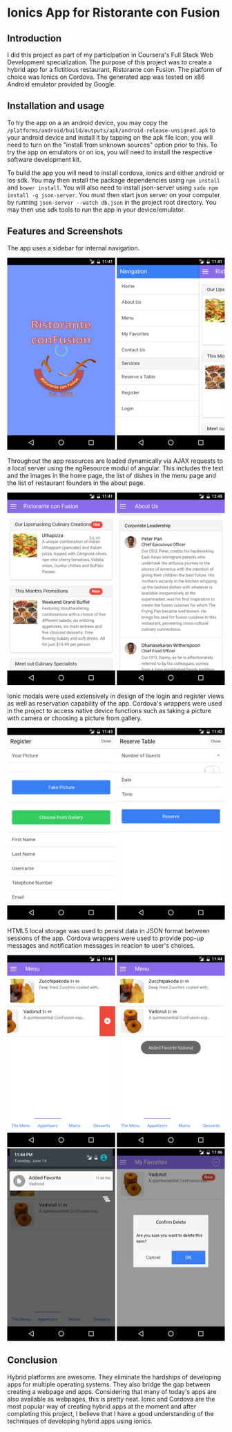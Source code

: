 # Ionics App for Ristorante con Fusion

## Introduction
I did this project as part of my participation in Coursera's Full Stack Web Development specialization.  The purpose of this project was to create a hybrid app for a fictitious restaurant, Ristorante con Fusion.  The platform of choice was Ionics on Cordova. The generated app was tested on x86 Android emulator provided by Google.  

## Installation and usage

To try the app on a an android device, you may copy the `/platforms/android/build/outputs/apk/android-release-unsigned.apk` to your android device and install it by tapping on the apk file icon; you will need to turn on the "install from unknown sources" option prior to this.  To try the app on emulators or on ios, you will need to install the respective software development kit.  

To build the app you will need to install cordova, ionics and either android or ios sdk. You may then install the package dependencies using `npm install` and `bower install`.  You will also need to install json-server using `sudo npm install -g json-server`.  You must then start json server on your computer by running `json-server --watch db.json` in the project root directory. You may then use sdk tools to run the app in your device/emulator.  

## Features and Screenshots

The app uses a sidebar for internal navigation.

<img src="docs/splsh.png" alt="splash" width="250"/>
<img src="docs/sidebar.png" alt="splash" width="250"/>

Throughout the app resources are loaded dynamically via AJAX requests to a local server using the ngResource modul of angular. This includes the text and the images in the home page, the list of dishes in the menu page and the list of restaurant founders in the about page.

<img src="docs/home.png" alt="splash" width="250"/>
<img src="docs/about.png" alt="splash" width="250"/>

Ionic modals were used extensively in design of the login and register views as well as reservation capability of the app. Cordova's wrappers were used in the project to access native device functions such as taking a picture with camera or choosing a picture from gallery.

<img src="docs/register.png" alt="splash" width="250"/>
<img src="docs/reserve.png" alt="splash" width="250"/>

HTML5 local storage was used to persist data in JSON format between sessions of the app.  Cordova wrappers were used to provide pop-up messages and notification messages in reacion to user's choices.  

<img src="docs/menu.png" alt="splash" width="250"/>
<img src="docs/menu2.png" alt="splash" width="250"/>

<img src="docs/menu3.png" alt="splash" width="250"/>
<img src="docs/favorites.png" alt="splash" width="250"/>

## Conclusion

Hybrid platforms are awesome.  They eliminate the hardships of developing apps for multiple operating systems.  They also bridge the gap between creating a webpage and apps.  Considering that many of today's apps are also available as webpages, this is pretty neat.  Ionic and Cordova are the most popular way of creating hybrid apps at the moment and after completing this project, I believe that I have a good understanding of the techniques of developing hybrid apps using ionics.
